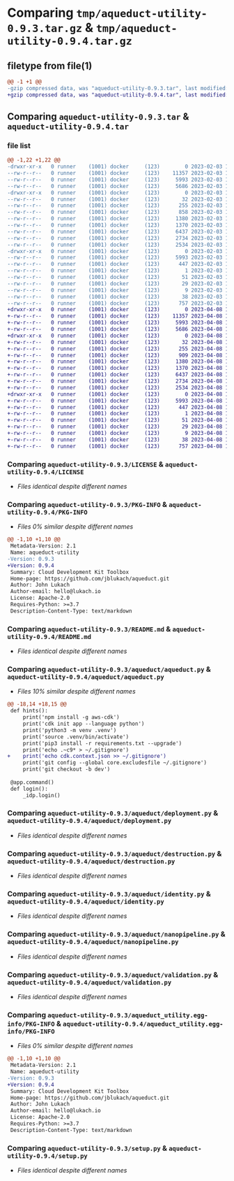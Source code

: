 # Comparing `tmp/aqueduct-utility-0.9.3.tar.gz` & `tmp/aqueduct-utility-0.9.4.tar.gz`

## filetype from file(1)

```diff
@@ -1 +1 @@
-gzip compressed data, was "aqueduct-utility-0.9.3.tar", last modified: Fri Feb  3 11:43:37 2023, max compression
+gzip compressed data, was "aqueduct-utility-0.9.4.tar", last modified: Sat Apr  8 14:59:48 2023, max compression
```

## Comparing `aqueduct-utility-0.9.3.tar` & `aqueduct-utility-0.9.4.tar`

### file list

```diff
@@ -1,22 +1,22 @@
-drwxr-xr-x   0 runner    (1001) docker     (123)        0 2023-02-03 11:43:37.043410 aqueduct-utility-0.9.3/
--rw-r--r--   0 runner    (1001) docker     (123)    11357 2023-02-03 11:43:26.000000 aqueduct-utility-0.9.3/LICENSE
--rw-r--r--   0 runner    (1001) docker     (123)     5993 2023-02-03 11:43:37.043410 aqueduct-utility-0.9.3/PKG-INFO
--rw-r--r--   0 runner    (1001) docker     (123)     5686 2023-02-03 11:43:26.000000 aqueduct-utility-0.9.3/README.md
-drwxr-xr-x   0 runner    (1001) docker     (123)        0 2023-02-03 11:43:37.043410 aqueduct-utility-0.9.3/aqueduct/
--rw-r--r--   0 runner    (1001) docker     (123)       32 2023-02-03 11:43:26.000000 aqueduct-utility-0.9.3/aqueduct/__init__.py
--rw-r--r--   0 runner    (1001) docker     (123)      255 2023-02-03 11:43:26.000000 aqueduct-utility-0.9.3/aqueduct/__main__.py
--rw-r--r--   0 runner    (1001) docker     (123)      858 2023-02-03 11:43:26.000000 aqueduct-utility-0.9.3/aqueduct/aqueduct.py
--rw-r--r--   0 runner    (1001) docker     (123)     1380 2023-02-03 11:43:26.000000 aqueduct-utility-0.9.3/aqueduct/deployment.py
--rw-r--r--   0 runner    (1001) docker     (123)     1370 2023-02-03 11:43:26.000000 aqueduct-utility-0.9.3/aqueduct/destruction.py
--rw-r--r--   0 runner    (1001) docker     (123)     6437 2023-02-03 11:43:26.000000 aqueduct-utility-0.9.3/aqueduct/identity.py
--rw-r--r--   0 runner    (1001) docker     (123)     2734 2023-02-03 11:43:26.000000 aqueduct-utility-0.9.3/aqueduct/nanopipeline.py
--rw-r--r--   0 runner    (1001) docker     (123)     2534 2023-02-03 11:43:26.000000 aqueduct-utility-0.9.3/aqueduct/validation.py
-drwxr-xr-x   0 runner    (1001) docker     (123)        0 2023-02-03 11:43:37.043410 aqueduct-utility-0.9.3/aqueduct_utility.egg-info/
--rw-r--r--   0 runner    (1001) docker     (123)     5993 2023-02-03 11:43:37.000000 aqueduct-utility-0.9.3/aqueduct_utility.egg-info/PKG-INFO
--rw-r--r--   0 runner    (1001) docker     (123)      447 2023-02-03 11:43:37.000000 aqueduct-utility-0.9.3/aqueduct_utility.egg-info/SOURCES.txt
--rw-r--r--   0 runner    (1001) docker     (123)        1 2023-02-03 11:43:37.000000 aqueduct-utility-0.9.3/aqueduct_utility.egg-info/dependency_links.txt
--rw-r--r--   0 runner    (1001) docker     (123)       51 2023-02-03 11:43:37.000000 aqueduct-utility-0.9.3/aqueduct_utility.egg-info/entry_points.txt
--rw-r--r--   0 runner    (1001) docker     (123)       29 2023-02-03 11:43:37.000000 aqueduct-utility-0.9.3/aqueduct_utility.egg-info/requires.txt
--rw-r--r--   0 runner    (1001) docker     (123)        9 2023-02-03 11:43:37.000000 aqueduct-utility-0.9.3/aqueduct_utility.egg-info/top_level.txt
--rw-r--r--   0 runner    (1001) docker     (123)       38 2023-02-03 11:43:37.043410 aqueduct-utility-0.9.3/setup.cfg
--rw-r--r--   0 runner    (1001) docker     (123)      757 2023-02-03 11:43:26.000000 aqueduct-utility-0.9.3/setup.py
+drwxr-xr-x   0 runner    (1001) docker     (123)        0 2023-04-08 14:59:48.203848 aqueduct-utility-0.9.4/
+-rw-r--r--   0 runner    (1001) docker     (123)    11357 2023-04-08 14:59:35.000000 aqueduct-utility-0.9.4/LICENSE
+-rw-r--r--   0 runner    (1001) docker     (123)     5993 2023-04-08 14:59:48.203848 aqueduct-utility-0.9.4/PKG-INFO
+-rw-r--r--   0 runner    (1001) docker     (123)     5686 2023-04-08 14:59:35.000000 aqueduct-utility-0.9.4/README.md
+drwxr-xr-x   0 runner    (1001) docker     (123)        0 2023-04-08 14:59:48.203848 aqueduct-utility-0.9.4/aqueduct/
+-rw-r--r--   0 runner    (1001) docker     (123)       32 2023-04-08 14:59:35.000000 aqueduct-utility-0.9.4/aqueduct/__init__.py
+-rw-r--r--   0 runner    (1001) docker     (123)      255 2023-04-08 14:59:35.000000 aqueduct-utility-0.9.4/aqueduct/__main__.py
+-rw-r--r--   0 runner    (1001) docker     (123)      909 2023-04-08 14:59:35.000000 aqueduct-utility-0.9.4/aqueduct/aqueduct.py
+-rw-r--r--   0 runner    (1001) docker     (123)     1380 2023-04-08 14:59:35.000000 aqueduct-utility-0.9.4/aqueduct/deployment.py
+-rw-r--r--   0 runner    (1001) docker     (123)     1370 2023-04-08 14:59:35.000000 aqueduct-utility-0.9.4/aqueduct/destruction.py
+-rw-r--r--   0 runner    (1001) docker     (123)     6437 2023-04-08 14:59:35.000000 aqueduct-utility-0.9.4/aqueduct/identity.py
+-rw-r--r--   0 runner    (1001) docker     (123)     2734 2023-04-08 14:59:35.000000 aqueduct-utility-0.9.4/aqueduct/nanopipeline.py
+-rw-r--r--   0 runner    (1001) docker     (123)     2534 2023-04-08 14:59:35.000000 aqueduct-utility-0.9.4/aqueduct/validation.py
+drwxr-xr-x   0 runner    (1001) docker     (123)        0 2023-04-08 14:59:48.203848 aqueduct-utility-0.9.4/aqueduct_utility.egg-info/
+-rw-r--r--   0 runner    (1001) docker     (123)     5993 2023-04-08 14:59:48.000000 aqueduct-utility-0.9.4/aqueduct_utility.egg-info/PKG-INFO
+-rw-r--r--   0 runner    (1001) docker     (123)      447 2023-04-08 14:59:48.000000 aqueduct-utility-0.9.4/aqueduct_utility.egg-info/SOURCES.txt
+-rw-r--r--   0 runner    (1001) docker     (123)        1 2023-04-08 14:59:48.000000 aqueduct-utility-0.9.4/aqueduct_utility.egg-info/dependency_links.txt
+-rw-r--r--   0 runner    (1001) docker     (123)       51 2023-04-08 14:59:48.000000 aqueduct-utility-0.9.4/aqueduct_utility.egg-info/entry_points.txt
+-rw-r--r--   0 runner    (1001) docker     (123)       29 2023-04-08 14:59:48.000000 aqueduct-utility-0.9.4/aqueduct_utility.egg-info/requires.txt
+-rw-r--r--   0 runner    (1001) docker     (123)        9 2023-04-08 14:59:48.000000 aqueduct-utility-0.9.4/aqueduct_utility.egg-info/top_level.txt
+-rw-r--r--   0 runner    (1001) docker     (123)       38 2023-04-08 14:59:48.203848 aqueduct-utility-0.9.4/setup.cfg
+-rw-r--r--   0 runner    (1001) docker     (123)      757 2023-04-08 14:59:35.000000 aqueduct-utility-0.9.4/setup.py
```

### Comparing `aqueduct-utility-0.9.3/LICENSE` & `aqueduct-utility-0.9.4/LICENSE`

 * *Files identical despite different names*

### Comparing `aqueduct-utility-0.9.3/PKG-INFO` & `aqueduct-utility-0.9.4/PKG-INFO`

 * *Files 0% similar despite different names*

```diff
@@ -1,10 +1,10 @@
 Metadata-Version: 2.1
 Name: aqueduct-utility
-Version: 0.9.3
+Version: 0.9.4
 Summary: Cloud Development Kit Toolbox
 Home-page: https://github.com/jblukach/aqueduct.git
 Author: John Lukach
 Author-email: hello@lukach.io
 License: Apache-2.0
 Requires-Python: >=3.7
 Description-Content-Type: text/markdown
```

### Comparing `aqueduct-utility-0.9.3/README.md` & `aqueduct-utility-0.9.4/README.md`

 * *Files identical despite different names*

### Comparing `aqueduct-utility-0.9.3/aqueduct/aqueduct.py` & `aqueduct-utility-0.9.4/aqueduct/aqueduct.py`

 * *Files 10% similar despite different names*

```diff
@@ -18,14 +18,15 @@
 def hints():
     print('npm install -g aws-cdk')
     print('cdk init app --language python')
     print('python3 -m venv .venv')
     print('source .venv/bin/activate')
     print('pip3 install -r requirements.txt --upgrade')
     print('echo .~c9* > ~/.gitignore')
+    print('echo cdk.context.json >> ~/.gitignore')
     print('git config --global core.excludesfile ~/.gitignore')
     print('git checkout -b dev')
 
 @app.command()
 def login():
     _idp.login()
```

### Comparing `aqueduct-utility-0.9.3/aqueduct/deployment.py` & `aqueduct-utility-0.9.4/aqueduct/deployment.py`

 * *Files identical despite different names*

### Comparing `aqueduct-utility-0.9.3/aqueduct/destruction.py` & `aqueduct-utility-0.9.4/aqueduct/destruction.py`

 * *Files identical despite different names*

### Comparing `aqueduct-utility-0.9.3/aqueduct/identity.py` & `aqueduct-utility-0.9.4/aqueduct/identity.py`

 * *Files identical despite different names*

### Comparing `aqueduct-utility-0.9.3/aqueduct/nanopipeline.py` & `aqueduct-utility-0.9.4/aqueduct/nanopipeline.py`

 * *Files identical despite different names*

### Comparing `aqueduct-utility-0.9.3/aqueduct/validation.py` & `aqueduct-utility-0.9.4/aqueduct/validation.py`

 * *Files identical despite different names*

### Comparing `aqueduct-utility-0.9.3/aqueduct_utility.egg-info/PKG-INFO` & `aqueduct-utility-0.9.4/aqueduct_utility.egg-info/PKG-INFO`

 * *Files 0% similar despite different names*

```diff
@@ -1,10 +1,10 @@
 Metadata-Version: 2.1
 Name: aqueduct-utility
-Version: 0.9.3
+Version: 0.9.4
 Summary: Cloud Development Kit Toolbox
 Home-page: https://github.com/jblukach/aqueduct.git
 Author: John Lukach
 Author-email: hello@lukach.io
 License: Apache-2.0
 Requires-Python: >=3.7
 Description-Content-Type: text/markdown
```

### Comparing `aqueduct-utility-0.9.3/setup.py` & `aqueduct-utility-0.9.4/setup.py`

 * *Files identical despite different names*

